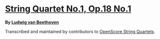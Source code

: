 # [String Quartet No.1, Op.18 No.1][set]

__By [Ludwig van Beethoven][composer]__

[set]: https://musescore.com/openscore-string-quartets/sets/5108454
[composer]: https://musescore.com/openscore-string-quartets/sets?order=title&text=Beethoven,+Ludwig

Transcribed and maintained by contributors to [OpenScore String Quartets].

[OpenScore String Quartets]: https://musescore.com/openscore-string-quartets
